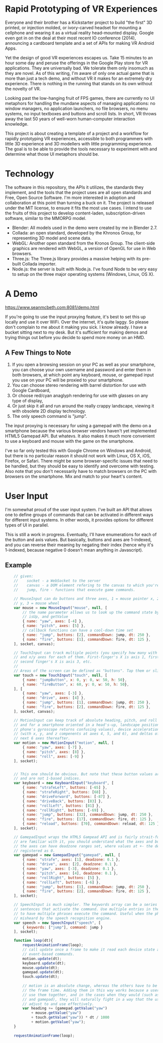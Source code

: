 # Rapid Prototyping of VR Experiences

Everyone and their brother has a Kickstarter project to build "the first" 3D printed, or injection molded, or ivory-carved headset for mounting a cellphone and wearing it as a virtual reality head-mounted display. Google even got in on the deal at their most recent IO conference (2014), announcing a cardboard template and a set of APIs for making VR Android Apps.

Yet the design of good VR experiences escapes us. Take 15 minutes to an hour some day and peruse the offerings in the Google Play store for VR applications. They are universally bad. We tolerate them only insomuch as they are novel. As of this writing, I'm aware of only one actual game that is more than just a tech demo, and without VR it makes for an extremely dry experience. There is nothing in the running that stands on its own without the novelty of VR.

Looking past the low-hanging fruit of FPS games, there are currently no UI metaphors for handling the mundane aspects of managing applications: no window managers, no application launchers, no file browsers, no menu systems, no input textboxes and buttons and scroll lists. In short, VR throws away the last 50 years of well-worn human-computer interaction knowledge.

This project is about creating a template of a project and a workflow for rapidly prototyping VR experiences, accessible to both programmers with little 3D experience and 3D modellers with little programming experience. The goal is to be able to provide the tools necessary to experiment with and determine what those UI metaphors should be.

# Technology

The software in this repository, the APIs it utilizes, the standards they implement, and the tools that the project uses are all open standards and Free, Open Source Software. I'm more interested in adoption and collaboration at this point than turning a buck on it. The project is released under the MIT license, to ensure it fits the most use cases. I intend to use the fruits of this project to develop content-laden, subscription-driven software, similar to the MMORPG model.

 - Blender: All models used in the demo were created by me in Blender 2.7.
 - Collada: an open standard, developed by the Khronos Group, for representing 3D model and scene data.
 - WebGL: Another open standard from the Kronos Group. The client-side graphics are rendered with WebGL, a version of OpenGL for use in Web browsers.
 - Three.js: The Three.js library provides a massive helping with its pre-built Collada importer.
 - Node.js: the server is built with Node.js. I've found Node to be very easy to setup on the three major operating systems (Windows, Linux, OS X).

# A Demo

https://www.seanmcbeth.com:8081/demo.html

If you're going to use the input proxying feature, it's best to set this up locally and use it over WiFi. Over the internet, it's quite laggy. So please don't complain to me about it making you sick. I know already. I have a bucket sitting next to my desk. But it's sufficient for making demos and trying things out before you decide to spend more money on an HMD.

## A Few Things to Note

1. If you open a browsing session on your PC as well as your smartphone, you can choose your own username and password and enter them in both browsers, at which point any keyboard, mouse, or gamepad input you use on your PC will be proxied to your smartphone.
2. You can choose stereo rendering with barrel distortion for use with Google Cardboard,
3. Or choose red/cyan anaglyph rendering for use with glasses on any type of display,
4. Or just skip it all and run around the really crappy landscape, viewing it with obsolete 2D display technology.
5. The only speech command is "jump".

The input proxying is necessary for using a gamepad with the demo on a smartphone because the various browser vendors haven't yet implemented HTML5 Gamepad API. But whatevs. It also makes it much more convenient to use a keyboard and mouse with the game on the smartphone.

I've so far only tested this with Google Chrome on Windows and Android, but there is no particular reason it should not work with Linux, OS X, iOS, Firefox, or Safari. There might be some browser-specific issues that need to be handled, but they should be easy to identify and overcome with testing. Also note that you don't necessarily have to match browsers on the PC with browsers on the smartphone. Mix and match to your heart's content.

# User Input

I'm somewhat proud of the user input system. I've built an API that allows one to define groups of commands that can be activated in different ways for different input systems. In other words, it provides options for different types of UI in parallel.

This is still a work in progress. Eventually, I'll have enumerations for each of the button and axis values. But basically, buttons and axes are 1-indexed, and you can reverse their meaning by negating their index (hence why it's 1-indexed, because negative 0 doesn't mean anything in Javascript).

## Example

````javascript
    // given:
    //    socket - a WebSocket to the server
    //    canvas - a DOM element refering to the canvas to which you're rendering
    //    jump, fire - functions that execute game commands.

    // MouseInput can do buttons and three axes, 1 = mouse pointer x, 2 = mouse pointer
    // y, 3 = mouse wheel
    var mouse = new MouseInput("mouse", null, [
        // the name parameter allows us to look up the command state by name with isDown, 
        // isUp, and getValue
        { name: "yaw", axes: [-4] },
        { name: "pitch", axes: [5] },
        // callback functions can have a cool-down time set
        { name: "jump", buttons: [2], commandDown: jump, dt: 250 },
        { name: "fire", buttons: [1], commandDown: fire, dt: 125 },
    ], socket, canvas);

    // TouchInput can track multiple points (you specify how many with the first parameter),
    // and x/y axes for each of them. First-finger's X is axis 1, first-finger's Y is axis 2,
    // second finger's X is axis 3, etc.
    //
    // Areas of the screen can be defined as "buttons". Tap them or slide in out of them.
    var touch = new TouchInput("touch", null, [
        { name: "jumpButton", x: 0, y: 0, w: 50, h: 50},
        { name: "fireButton", x: 60, y: 0, w: 50, h: 50},
    ], [
        { name: "yaw", axes: [-3] },
        { name: "drive", axes: [4] },
        { name: "jump", buttons: [1], commandDown: jump, dt: 250 },
        { name: "fire", buttons: [2], commandDown: fire, dt: 125 },
    ], socket, canvas);

    // MotionInput can keep track of absolute heading, pitch, and roll (axes 1, 2, and 3,
    // and for a smartphone oriented in a head's-up, landscape position, as otherwise the 
    // phone's gyroscope returns confusing values), device acceleration, including gravity
    // (with x, y, and z compenents at axes 4, 5, and 6), and deltas of each value in the
    // next 6 axes thereafter. 
    var motion = new MotionInput("motion", null, [
        { name: "yaw", axes: [-7] },
        { name: "pitch", axes: [8] },
        { name: "roll", axes: [-9] }
    ], socket);


    // This one should be obvious. But note that these button values are keyCodes directly
    // and are not 1-based indices.
    var keyboard = new KeyboardInput("keyboard", [
        { name: "strafeLeft", buttons: [-65] },
        { name: "strafeRight", buttons: [68] },
        { name: "driveForward", buttons: [-87] },
        { name: "driveBack", buttons: [83] },
        { name: "rollLeft", buttons: [81] },
        { name: "rollRight", buttons: [-69] },
        { name: "jump", buttons: [32], commandDown: jump, dt: 250 },
        { name: "fire", buttons: [17], commandDown: fire, dt: 125 },
        { name: "reload", buttons: [70], commandDown: reload, dt: 125 },
    ], socket);

    // GamepadInput wraps the HTML5 Gampead API and is fairly strait-forward, and if you
    // are familiar with it, you should understand what the axes and buttons mean. Also,
    // the axes can have deadzone ranges set, where values at +- the deadzone value are
    // registered as 0.
    var gamepad = new GamepadInput("gamepad", null, [
        { name: "strafe", axes: [1], deadzone: 0.1 },
        { name: "drive", axes: [2], deadzone: 0.1 },
        { name: "yaw", axes: [-3], deadzone: 0.1 },
        { name: "pitch", axes: [4], deadzone: 0.1 },
        { name: "rollRight", buttons: [5] },
        { name: "rollLeft", buttons: [-6] },
        { name: "jump", buttons: [1], commandDown: jump, dt: 250 },
        { name: "fire", buttons: [2], commandDown: fire, dt: 125 },
    ], socket);

    // SpeechInput is much simpler. The keywords array can be a series of words or
    // sentences that activate the command. Use multiple entries in the array to be able
    // to have multiple phrases execute the command. Useful when the phrase can be
    // misheard by the speech recognition engine.
    var speech = new SpeechInput("speech", [
        { keywords: ["jump"], command: jump }
    ], socket);

    function loop(dt){
        requestAnimationFrame(loop);
        // call update once a frame to make it read each device state and execute any
        // event-based commands.
        motion.update(dt);
        keyboard.update(dt);
        mouse.update(dt);
        gamepad.update(dt);
        touch.update(dt);
        
        // motion is an absolute change, whereas the others have to be scaled to
        // the frame time. Adding them in this way works because a user would rarely
        // use them together, and in the cases when they would (such as motion tracking
        // and gamepad), they will naturally fight in a way that the user can easily
        // adjust to and use effectively.
        var heading += (gamepad.getValue("yaw") 
            + mouse.getValue("yaw")
            + touch.getValue("yaw")) * dt / 1000
            + motion.getValue("yaw");
    }
    
    requestAnimationFrame(loop);
````
